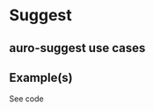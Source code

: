 <!-- <ul role="listbox" tabindex="0" aria-activedescendant="minnie">
  <li role="option" id="mickey">Mickey</li>
  <li role="option" id="minnie" class="selected">Minnie</li>
  <li role="option" id="donald">Donald</li>
  <li role="option" id="daisy">Daisy</li>
  <li role="option" id="goofy">Goofy</li>
</ul> -->

# Suggest

<!-- AURO-GENERATED-CONTENT:START (FILE:src=./description.md) -->
<!-- AURO-GENERATED-CONTENT:END -->

## auro-suggest use cases

<!-- AURO-GENERATED-CONTENT:START (FILE:src=./useCases.md) -->
<!-- AURO-GENERATED-CONTENT:END -->

## Example(s)

<div class="exampleWrapper">
  <!-- AURO-GENERATED-CONTENT:START (FILE:src=./../../apiExamples/basic.html) -->
  <!-- AURO-GENERATED-CONTENT:END -->
</div>

<auro-accordion lowProfile justifyRight>
  <span slot="trigger">See code</span>

<!-- AURO-GENERATED-CONTENT:START (CODE:src=./../../apiExamples/basic.html) -->
<!-- AURO-GENERATED-CONTENT:END -->

</auro-accordion>
